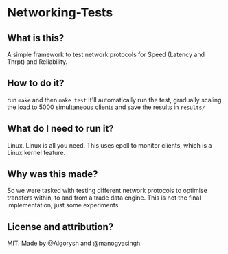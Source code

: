 # Networking-Tests

## What is this?
A simple framework to test network protocols for Speed (Latency and Thrpt) and Reliability.
## How to do it?
run `make` and then `make test`
It'll automatically run the test, gradually scaling the load to 5000 simultaneous clients and save the results in `results/`
## What do I need to run it?
Linux. Linux is all you need.
This uses epoll to monitor clients, which is a Linux kernel feature.
## Why was this made?
So we were tasked with testing different network protocols to optimise transfers within, to and from a trade data engine. This is not the final implementation, just some experiments.
## License and attribution?
MIT. Made by @Algorysh and @manogyasingh

